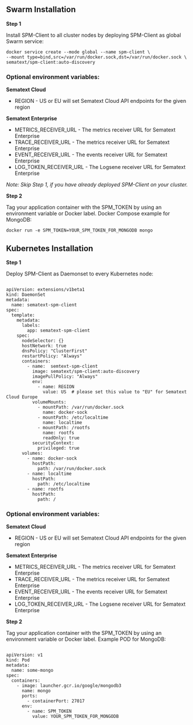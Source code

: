 
## Swarm Installation 

__Step 1__

Install SPM-Client to all cluster nodes by deploying SPM-Client as global Swarm service:

```
docker service create --mode global --name spm-client \
--mount type=bind,src=/var/run/docker.sock,dst=/var/run/docker.sock \
sematext/spm-client:auto-discovery
```

### Optional environment variables: 

__Sematext Cloud__ 

- REGION - US or EU will set Sematext Cloud API endpoints for the given region

__Sematext Enterprise__ 

- METRICS_RECEIVER_URL - The metrics receiver URL for Sematext Enterprise
- TRACE_RECEIVER_URL - The metrics receiver URL for Sematext Enterprise
- EVENT_RECEIVER_URL - The events receiver URL for Sematext Enterprise
- LOG_TOKEN_RECEIVER_URL - The Logsene receiver URL for Sematext Enterprise


*Note: Skip Step 1, if you have already deployed SPM-Client on your cluster.*

__Step 2__

Tag your application container with the SPM_TOKEN by using an environment variable or Docker label. Docker Compose example for MongoDB:  

```
docker run -e SPM_TOKEN=YOUR_SPM_TOKEN_FOR_MONGODB mongo
```

## Kubernetes Installation

__Step 1__

Deploy SPM-Client as Daemonset to every Kubernetes node:

```

apiVersion: extensions/v1beta1
kind: DaemonSet
metadata:
  name: sematext-spm-client
spec:
  template:
    metadata:
      labels:
        app: sematext-spm-client
    spec:
      nodeSelector: {}
      hostNetwork: true
      dnsPolicy: "ClusterFirst"
      restartPolicy: "Always"
      containers:
        - name:  semtext-spm-client
          image: sematext/spm-client:auto-discovery
          imagePullPolicy: "Always"
          env:
            - name: REGION
              value: US  # please set this value to "EU" for Sematext Cloud Europe
          volumeMounts:
            - mountPath: /var/run/docker.sock
              name: docker-sock
            - mountPath: /etc/localtime
              name: localtime
            - mountPath: /rootfs
              name: rootfs
              readOnly: true
          securityContext:
            privileged: true
      volumes:
        - name: docker-sock
          hostPath:
            path: /var/run/docker.sock
        - name: localtime
          hostPath:
            path: /etc/localtime
        - name: rootfs
          hostPath:
            path: /

```

### Optional environment variables: 

__Sematext Cloud__ 

- REGION - US or EU will set Sematext Cloud API endpoints for the given region

__Sematext Enterprise__ 

- METRICS_RECEIVER_URL - The metrics receiver URL for Sematext Enterprise
- TRACE_RECEIVER_URL - The metrics receiver URL for Sematext Enterprise
- EVENT_RECEIVER_URL - The events receiver URL for Sematext Enterprise
- LOG_TOKEN_RECEIVER_URL - The Logsene receiver URL for Sematext Enterprise


__Step 2__

Tag your application container with the SPM_TOKEN by using an environment variable or Docker label. Example POD for MongoDB: 

```

apiVersion: v1
kind: Pod
metadata:
  name: some-mongo
spec:
  containers:
    - image: launcher.gcr.io/google/mongodb3
      name: mongo
      ports:
        - containerPort: 27017
      env:
        - name: SPM_TOKEN
          value: YOUR_SPM_TOKEN_FOR_MONGODB

```











